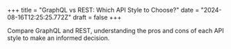 +++
title = "GraphQL vs REST: Which API Style to Choose?"
date = "2024-08-16T12:25:25.772Z"
draft = false
+++

  Compare GraphQL and REST, understanding the pros and cons of each API style to make an informed decision.
        